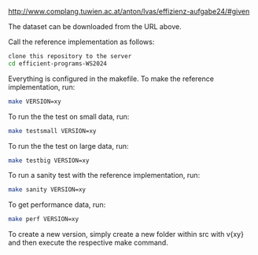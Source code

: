 http://www.complang.tuwien.ac.at/anton/lvas/effizienz-aufgabe24/#given

The dataset can be downloaded from the URL above.

Call the reference implementation as follows:

```bash	
clone this repository to the server
cd efficient-programs-WS2024
```

Everything is configured in the makefile. To make the reference implementation, run:

```bash
make VERSION=xy
```

To run the the test on small data, run:

```bash
make testsmall VERSION=xy
```

To run the the test on large data, run:

```bash
make testbig VERSION=xy

```

To run a sanity test with the reference implementation, run:

```bash
make sanity VERSION=xy
```

To get performance data, run:

```bash
make perf VERSION=xy
```

To create a new version, simply create a new folder within src with v{xy} and then execute the respective make command.